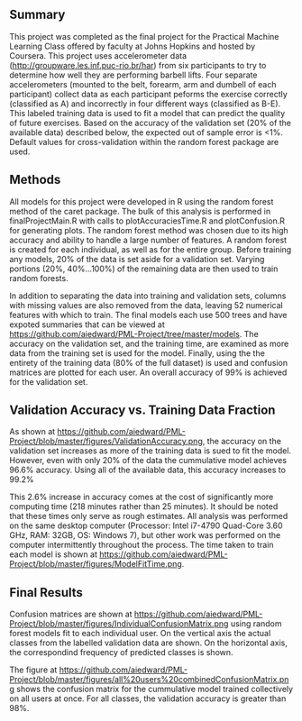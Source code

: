 ## Summary

This project was completed as the final project for the Practical Machine Learning Class offered by faculty at Johns Hopkins and hosted by Coursera. This project uses accelerometer data (http://groupware.les.inf.puc-rio.br/har) from six participants to try to determine how well they are performing barbell lifts. Four separate accelerometers (mounted to the belt, forearm, arm and dumbell of each participant) collect data as each participant peforms the exercise correctly (classified as A) and incorrectly in four different ways (classified as B-E). This labeled training data is used to fit a model that can predict the quality of future exercises. Based on the accuracy of the validation set (20% of the available data) described below, the expected out of sample error is <1%. Default values for cross-validation within the random forest package are used.

## Methods

All models for this project were developed in R using the random forest method of the caret package. The bulk of this analysis is performed in finalProjectMain.R with calls to plotAccuraciesTime.R and plotConfusion.R for generating plots. The random forest method was chosen due to its high accuracy and ability to handle a large number of features. A random forest is created for each individual, as well as for the entire group. Before training any models, 20% of the data is set aside for a validation set. Varying portions (20%, 40%...100%) of the remaining data are then used to train random forests.

In addition to separating the data into training and validation sets, columns with missing values are also removed from the data, leaving 52 numerical features with which to train. The final models each use 500 trees and have expoted summaries that can be viewed at https://github.com/aiedward/PML-Project/tree/master/models. The accuracy on the validation set, and the training time, are examined as more data from the training set is used for the model. Finally, using the the entirety of the training data (80% of the full dataset) is used and confusion matrices are plotted for each user. An overall accuracy of 99% is achieved for the validation set.

## Validation Accuracy vs. Training Data Fraction

As shown at https://github.com/aiedward/PML-Project/blob/master/figures/ValidationAccuracy.png, the accuracy on the validation set increases as more of the training data is sued to fit the model. However, even with only 20% of the data the cummulative model achieves 96.6% accuracy. Using all of the available data, this accuracy increases to 99.2%

This 2.6% increase in accuracy comes at the cost of significantly more computing time (218 minutes rather than 25 minutes). It should be noted that these times only serve as rough estimates. All analysis was performed on the same desktop computer (Processor: Intel i7-4790 Quad-Core 3.60 GHz, RAM: 32GB, OS: Windows 7), but other work was performed on the computer intermittently throughout the process. The time taken to train each model is shown at https://github.com/aiedward/PML-Project/blob/master/figures/ModelFitTime.png.

## Final Results
Confusion matrices are shown at https://github.com/aiedward/PML-Project/blob/master/figures/IndividualConfusionMatrix.png using random forest models fit to each individual user. On the vertical axis the actual classes from the labelled validation data are shown. On the horizontal axis, the correspondind frequency of predicted classes is shown.

The figure at https://github.com/aiedward/PML-Project/blob/master/figures/all%20users%20combinedConfusionMatrix.png shows the confusion matrix for the cummulative model trained collectively on all users at once. For all classes, the validation accuracy is greater than 98%.
